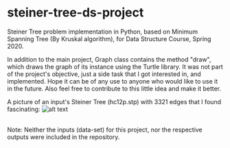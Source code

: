 # steiner-tree-ds-project

Steiner Tree problem implementation in Python, based on Minimum Spanning Tree (By Kruskal algorithm), for Data Structure Course, Spring 2020.

In addition to the main project, Graph class contains the method "draw", which draws the graph of its instance using the Turtle library. It was not part of the project's objective, just a side task that I got interested in, and implemented. Hope it can be of any use to anyone who would like to use it in the future. Also feel free to contribute to this little idea and make it better.

A picture of an input's Steiner Tree (hc12p.stp) with 3321 edges that I found fascinating:
![alt text](https://i.imgur.com/wUplrmL.png)



<br />Note: Neither the inputs (data-set) for this project, nor the respective outputs were included in the repository.
